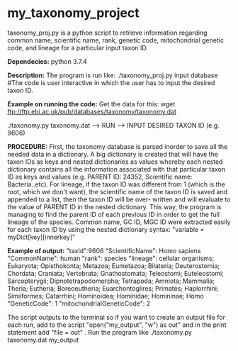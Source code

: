 # my_taxonomy_project

taxonomy_proj.py is a python script to retrieve information regarding common name, scientific name, rank, genetic code, mitochondrial genetic code, and lineage for a particular input taxon ID.

**Dependecies:**
python 3.7.4

**Description:** 
The program is run like: ./taxonomy_proj.py input database
#The code is user interactive in which the user has to input the desired taxon ID.

**Example on running the code:**
Get the data for this: wget ftp://ftp.ebi.ac.uk/pub/databases/taxonomy/taxonomy.dat 

./taxonomy.py taxonomy.dat 
--> RUN
--> INPUT DESIRED TAXON ID (e.g. 9606) 

**PROCEDURE:** 
First, the taxonomy database is parsed inorder to save all the needed
data in a dictionary. A big dictionary is created that will have the taxon IDs as keys
and nested dictionaries as values whereby each nested dictionary contains all the
information associated with that particular taxon ID as keys and values (e.g.
PARENT ID: 24352, Scientific name: Bacteria..etc). For lineage, if the taxon ID
was different from 1 (which is the root, which we don't want), the scientific
name of the taxon ID is saved and appended to a list, then the taxon ID will be over-
written and will evaluate to the value of PARENT ID in the nested dictionary. This
way, the program is managing to find the parent ID of each previous ID in order
to get the full lineage of the species. Common name, GC ID, MGC ID were extracted
easily for each taxon ID by using the nested dictionary syntax:
"variable = myDict[key][innerkey]"

**Example of output:**
"taxId":9606
"ScientificName": Homo sapiens
"CommonName": human
"rank": species
"lineage": cellular organisms; Eukaryota; Opisthokonta; Metazoa; Eumetazoa; Bilateria; Deuterostomia; Chordata; Craniata; Vertebrata; Gnathostomata; Teleostomi; Euteleostomi; Sarcopterygii; Dipnotetrapodomorpha; Tetrapoda; Amniota; Mammalia; Theria; Eutheria; Boreoeutheria; Euarchontoglires; Primates; Haplorrhini; Simiiformes; Catarrhini; Hominoidea; Hominidae; Homininae; Homo
"GeneticCode": 1
"mitochondrialGeneticCode": 2

The script outputs to the terminal so if you want to create an output file for each run, add to the script "open("my_output", "w") as out" and in the print statement add "file = out" . Run the program like ./taxonomy.py taxonomy.dat my_output
